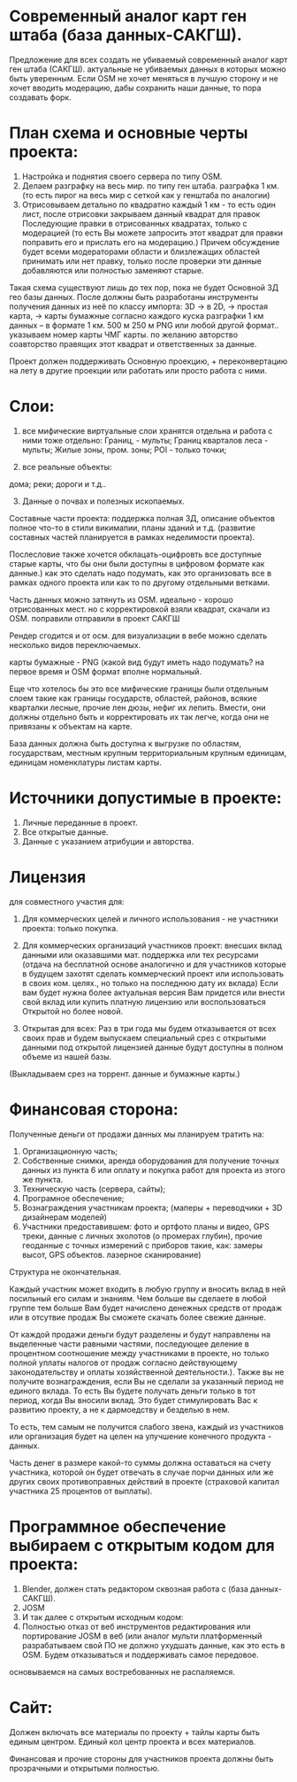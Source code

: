 # Современный аналог карт ген штаба (база данных-САКГШ).

Предложение для всех создать не убиваемый современный аналог карт ген штаба (САКГШ). актуальные не убиваемых данных в которых можно быть уверенным. Если OSM не хочет меняться в лучшую сторону и не хочет вводить модерацию, дабы сохранить наши данные, то пора создавать форк.

# План схема и основные черты проекта:
1. Настройка и поднятия своего сервера по типу OSM.
2. Делаем разграфку на весь мир. по типу ген штаба. разграфка 1 км. (то есть пирог на весь мир с сеткой как у генштаба по аналогии)
3. Отрисовываем детально по квадратно каждый 1 км - то есть один лист, после отрисовки закрываем данный квадрат для правок Последующие правки в отрисованных квадратах, только с модерацией (то есть Вы можете запросить этот квадрат для правки поправить его и прислать его на модерацию.) Причем обсуждение будет всеми модераторами области и близлежащих областей принимать или нет правку, только после проверки эти данные добавляются или полностью заменяют старые.

Такая схема существуют лишь до тех пор, пока не будет Основной ЗД гео базы данных.
После должны быть разработаны инструменты получения данных из неё по классу импорта:
3D → в 2D, → простая карта, → карты бумажные согласно каждого куска разграфки 1 км данных – в формате 1 км. 500 м 250 м PNG или любой другой формат.. указываем номер карты ЧМГ карты. по желанию авторство соавторство правящих этот квадрат и ответственных за данные.

Проект должен поддерживать Основную проекцию, + переконвертацию на лету в другие проекции или работать или просто работа с ними.

# Слои: 

1. все мифические виртуальные слои хранятся отдельна и работа с ними тоже отдельно: 
Границ, - мульты;
Границ кварталов леса - мульты;
Жилые зоны, пром. зоны;
POI - только точки;

2. все реальные объекты:

дома;
реки; 
дороги и т.д..

3. Данные о почвах и полезных ископаемых.

Составные части проекта: поддержка полная ЗД, описание объектов полное что-то в стили викимапии, планы зданий и т.д. (развитие составных частей планируется в рамках неделимости проекта).

Послесловие также хочется обклацать-оцифровть все доступные старые карты, что бы они были доступны в цифровом формате как данные.) как это сделать надо подумать, как это организовать все в рамках одного проекта или как то по другому отдельными ветками.


Часть данных можно затянуть из OSM. идеально - хорошо отрисованных мест. но с корректировкой взяли квадрат, скачали из OSM. поправили отправили в проект САКГШ

Рендер сгодится и от осм. для визуализации в вебе можно сделать несколько видов переключаемых.

карты бумажные - PNG (какой вид будут иметь надо подумать? на первое время и OSM формат вполне нормальный.

Еще что хотелось бы это все мифические границы были отдельным слоем такие как границы государств, областей, районов, всякие кварталки лесные, прочие лен дюзы, нефиг их лепить. Вмести, они должны отдельно быть и корректировать их так легче, когда они не привязаны к объектам на карте.



База данных должна быть доступна к выгрузке по областям, государствам, местным крупным территориальным крупным единицам, единицам номенклатуры листам карты.

# Источники допустимые в проекте:

1. Личные переданные в проект.
2. Все открытые данные.
3. Данные с указанием атрибуции и авторства. 

# Лицензия 

для совместного участия для:

1. Для коммерческих целей и личного использования - не участники проекта: только покупка.

2. Для коммерческих организаций участников проект:
внесших вклад данными или оказавшими мат. поддержка или тех ресурсами (отдача на бесплатной основе аналогично и для участников которые в будущем захотят сделать коммерческий проект или использовать в своих ком. целях., но только на последнюю  дату их вклада) Если вам будет нужна более актуальная версия Вам придется или внести свой вклад или купить платную лицензию или воспользоваться Открытой но более новой.


3. Открытая для всех: 
Раз в три года мы будем отказывается от всех своих прав и будем выпускаем специальный срез с открытыми данными под открытой лицензией данные будут доступны в полном объеме из нашей базы.

(Выкладываем срез на торрент. данные и бумажные карты.)


# Финансовая сторона:

Полученные деньги от продажи данных мы планируем тратить на:

1. Организационную часть;
2. Собственные снимки, аренда оборудования для получение точных данных из пункта 6 или оплату и покупка работ для проекта из этого же пункта.
3. Техническую часть (сервера, сайты);
4. Програмное обеспечение; 
5. Вознаграждения участникам проекта; (маперы + переводчики + 3D дизайнерам моделей)
6. Участники предоставившем: фото и ортфото планы и видео, GPS треки, данные с личных эхолотов (о промерах глубин), прочие геоданные с точных измерений с приборов такие, как: замеры высот, GPS объектов. лазерное сканирование) 

Структура не окончательная.

Каждый участник может входить в любую группу и вносить вклад в ней посильный его силам и знаниям. Чем больше вы сделаете в любой группе тем больше Вам будет начислено денежных средств от продаж или в отсутвие продаж Вы сможете скачать более свежие данные. 

От каждой продажи деньги будут разделены и будут направлены на выделенные части равными частями, последующее деление в процентном соотношение между участниками в проекте, но только полной уплаты налогов от продаж согласно действующему законодательству и оплаты хозяйственной деятельности.).  Также вы не получите вознаграждения, если Вы не сделали за указанный период не единого вклада. То есть Вы будете получать деньги только в тот период, когда Вы вносили вклад. Это будет стимулировать Вас к развитию проекту, а не к дармоедству и безделью в нем.

То есть, тем самым не получится слабого звена, каждый из участников или организация будет на целен на улучшение конечного продукта - данных.

Часть денег в размере какой-то суммы должна оставаться на счету участника, которой он будет отвечать в случае порчи данных или же других своих противоправных действий в проекте (страховой капитал участника 25 процентов от выплаты).

# Программное обеспечение выбираем с открытым кодом для проекта:

1. Blender, должен стать редактором сквозная работа с (база данных-САКГШ).
2. JOSM
3. И так далее с открытым исходным кодом:
4. Полностью отказ от веб инструментов редактирования или портирование JOSM в веб (или аналог мульти платформенный разрабатываем свой ПО не должно ухудшать данные, как это есть в OSM. Будем отказываться и поддерживать самое передовое. 

основываемся на самых востребованных не распаляемся.

# Сайт:
Должен включать все материалы по проекту + тайлы карты быть единым центром. Единый кол центр проекта и всех материалов.

Финансовая и прочие стороны для участников проекта должны быть прозрачными и открытыми полностью.




